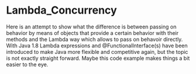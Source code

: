 # Lambda_Concurrency
Here is an attempt to show what the difference is between passing on behavior by means of objects that provide
a certain behavior with their methods and the Lambda way which allows to pass on behavoir directly. 
With Java 1.8 Lambda expressions and @FunctionalInterface(s) have been introduced to make Java more flexible and 
competitive again, but the topic is not exactly straight forward. Maybe this code example makes things a bit easier to the eye.


